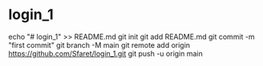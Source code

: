 # login_1
echo "# login_1" >> README.md
git init
git add README.md
git commit -m "first commit"
git branch -M main
git remote add origin https://github.com/Sfaret/login_1.git
git push -u origin main
